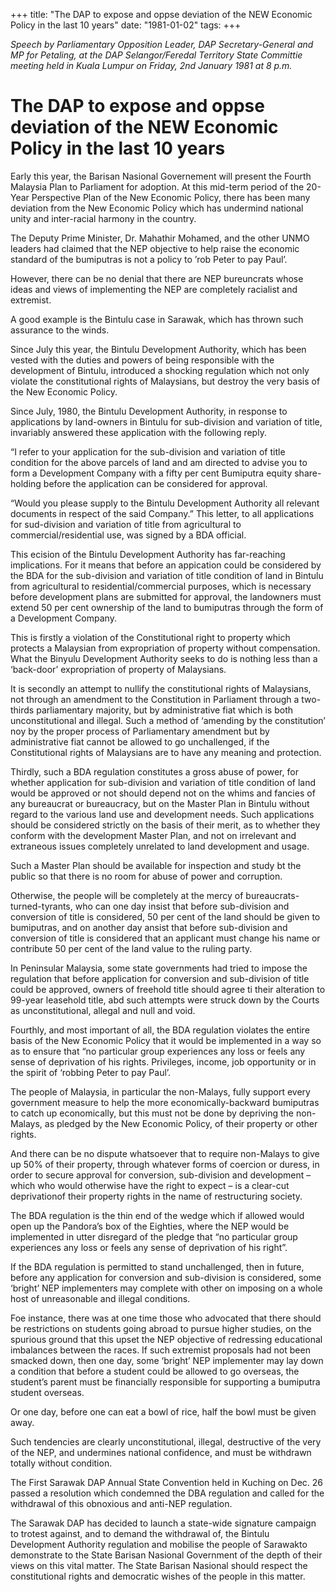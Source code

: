 +++ 
title: "The DAP to expose and oppse deviation of the NEW Economic Policy in the last 10 years"
date: "1981-01-02"
tags:
+++

_Speech by Parliamentary Opposition Leader, DAP Secretary-General and MP for Petaling, at the DAP Selangor/Feredal Territory State Committie meeting held in Kuala Lumpur on Friday, 2nd January 1981 at 8 p.m._

# The DAP to expose and oppse deviation of the NEW Economic Policy in the last 10 years

Early this year, the Barisan Nasional Governement will present the Fourth Malaysia Plan to Parliament for adoption. At this mid-term period of the 20-Year Perspective Plan of the New Economic Policy, there has been many deviation from the New Economic Policy which has undermind national unity and inter-racial harmony in the country.

The Deputy Prime Minister, Dr. Mahathir Mohamed, and the other UNMO leaders had claimed that the NEP objective to help raise the economic standard of the bumiputras is not a policy to ’rob Peter to pay Paul’.</u>

However, there can be no denial that there are NEP bureuncrats whose ideas and views of implementing the NEP are completely racialist and extremist.

A good example is the Bintulu case in Sarawak, which has thrown such assurance to the winds.

Since July this year, the Bintulu Development Authority, which has been vested with the duties and powers of being responsible with the development of Bintulu, introduced a shocking regulation which not only violate the constitutional rights of Malaysians, but destroy the  very basis of the New Economic Policy.

Since July, 1980, the Bintulu Development Authority, in response to applications by land-owners in Bintulu for sub-division and variation of title, invariably answered these application with the following reply.

“I refer to your application for the sub-division and variation of title condition for the above parcels of land and am directed to advise you to form a Development Company with a fifty per cent Bumiputra equity share-holding before the application can be considered for approval.

“Would you please supply to the Bintulu Development Authority all relevant documents in respect of the said Company.”
This letter, to all applications for sud-division and variation of title from agricultural to commercial/residential use, was signed by a BDA official.

This ecision of the Bintulu Development Authority has far-reaching implications. For it means that before an appication could be considered by the BDA for the sub-division and variation of title condition of land in Bintulu from agricultural to residential/commercial purposes, which is necessary before development plans are submitted for approval, the landowners must extend 50 per cent ownership of the land to bumiputras through the form of a Development Company.

This is firstly a violation of the Constitutional right to property which protects a Malaysian from expropriation of property without compensation. What the Binyulu Development Authority seeks to do is nothing less than a ‘back-door’ expropriation of property of Malaysians.

It is secondly an attempt to nullify the constitutional rights of Malaysians, not through an amendment to the Constitution in Parliament through a two-thirds parliamentary majority, but by administrative fiat which is both unconstitutional and illegal. Such a method of ‘amending by the constitution’ noy by the proper process of Parliamentary amendment but by administrative fiat cannot be allowed to go unchallenged, if the Constitutional rights of Malaysians are to have any meaning and protection.

Thirdly, such a BDA regulation constitutes a gross abuse of power, for whether application for sub-division and variation of title condition of  land would be approved or not should depend not on the whims and fancies of any bureaucrat or bureaucracy, but on the Master Plan in Bintulu without regard to the various land use and development needs. Such applications should be considered strictly on the basis of their merit, as to whether they conform with the development Master Plan, and not on irrelevant and extraneous issues completely unrelated to land development and usage.

Such a Master Plan should be available for inspection and study bt the public so that there is no room for abuse of power and corruption. 

Otherwise, the people will be completely at the mercy of bureaucrats-turned-tyrants, who can one day insist that before sub-division and conversion of title is considered, 50 per cent of the land should  be given to bumiputras, and on another day ansist that before sub-division and conversion of title is considered that an applicant must change his name or contribute 50 per cent of the land value to the ruling party.

In Peninsular Malaysia, some state governments had tried to impose the regulation that before application for conversion and sub-division of title could be approved, owners of freehold title should agree ti their alteration to 99-year leasehold title, abd such attempts were struck down by the Courts as unconstitutional, allegal and null and void.

Fourthly, and most important of all, the BDA regulation violates the entire basis of the New Economic Policy that it would be implemented in a way so as to ensure that “no particular group experiences any loss or feels any sense of deprivation of his rights. Privileges, income, job opportunity or in the spirit of ‘robbing Peter to pay Paul’.

The people of Malaysia, in particular the non-Malays, fully support every government measure to help the more economically-backward bumiputras to catch up economically, but this must not be done by depriving the non-Malays, as pledged by the New Economic Policy, of their property or other rights.

And there can be no dispute whatsoever that to require non-Malays to give up 50% of their property, through whatever forms of coercion or duress, in order to secure approval for conversion, sub-division and development – which who would otherwise have the right to expect – is a clear-cut deprivationof their property rights in the name of restructuring society.

The BDA regulation is the thin end of the wedge which if allowed would open up the Pandora’s box of the Eighties, where the NEP would be implemented in utter disregard of the pledge that “no particular group experiences any loss or feels any sense of deprivation of his right”.

If the BDA regulation is permitted to stand unchallenged, then in future, before any application for conversion and sub-division is considered, some ‘bright’ NEP implementers may complete with other on imposing on a whole host of unreasonable and illegal conditions.

Foe instance, there was at one time those who advocated that there should be restrictions on students going abroad to pursue higher studies, on the spurious ground that this upset the NEP objective of redressing educational imbalances between the races. If such extremist proposals had not been smacked down, then one day, some ‘bright’ NEP implementer may lay down a condition that before a student could be allowed to go overseas, the student’s parent must be financially responsible for supporting a bumiputra student overseas. 

Or one day, before one can eat a bowl of rice, half the bowl must be given away.

Such tendencies are clearly unconstitutional, illegal, destructive of the very of the NEP, and undermines national confidence, and must be withdrawn totally without condition.

The First Sarawak DAP Annual State Convention held in Kuching on Dec. 26 passed a resolution which condemned the DBA regulation and called for the withdrawal of this obnoxious and anti-NEP regulation.

The Sarawak DAP has decided to launch a state-wide signature campaign to trotest against, and to demand the withdrawal of, the Bintulu Development Authority regulation and mobilise the people of Sarawakto demonstrate to the State Barisan Nasional Government of the depth of their views on this vital matter. The State Barisan Nasional should respect the constitutional rights and democratic wishes of the people in this matter.
 
